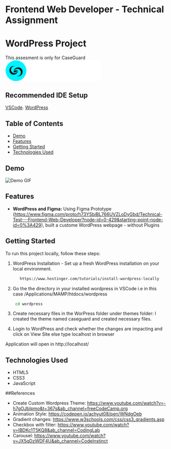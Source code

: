 # Frontend Web Developer - Technical Assignment

# WordPress Project
This assesment is only for CaseGuard <br>
<img src="/wp-content/themes/caseguard/assets/images/CaseGuardLogo.png" alt="CaseGuardLogo" width="300"/>

## Recommended IDE Setup

[VSCode](https://code.visualstudio.com/).
[WordPress](https://wordpress.com/)

## Table of Contents
- [Demo](#demo)
- [Features](#features)
- [Getting Started](#getting-started)
- [Technologies Used](#technologies-used)


## Demo
<img src="./Budgetwise.gif" alt="Demo GIF" width="900"/>

## Features
- **WordPress and Figma:** Using Figma Prototype (https://www.figma.com/proto/h73YSbiBL766UVZLoDyGbd/Technical-Test---Frontend-Web-Developer?node-id=0-429&starting-point-node-id=0%3A429), built a custome WordPress webpage - without Plugins


## Getting Started
To run this project locally, follow these steps:


1. WordPress Installation - Set up a fresh WordPress installation on your local environment. 
   ```bash
      https://www.hostinger.com/tutorials/install-wordpress-locally
   
2. Go the the directory in your installed wordpress in VSCode i.e in this case /Applications/MAMP/htdocs/wordpress
   ```bash
    cd wordpress

3. Create necessary files in the WorPress folder under themes folder: I created the theme named caseguard and 
   created necessary files.

4. Login to WordPress and check whether the changes are impacting and click on View Site else type localhost in browser 
   

 Application will open in http://localhost/  

## Technologies Used

- HTML5
- CSS3
- JavaScript


##References

- Create Custom Wordpress Theme: https://www.youtube.com/watch?v=-h7gOJbIpmo&t=367s&ab_channel=freeCodeCamp.org
- Animation Style: https://codepen.io/achyut08/pen/WNdgOeb
- Gradient changes: https://www.w3schools.com/css/css3_gradients.asp
- Checkbox with filter: https://www.youtube.com/watch?v=IBDKc1T5KQ8&ab_channel=CodingLab
- Carousel: https://www.youtube.com/watch?v=JX5qDzWDF4U&ab_channel=CodeInstinct




